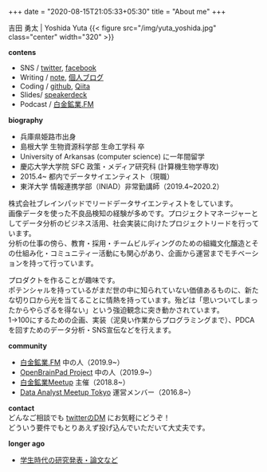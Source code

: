 +++
date = "2020-08-15T21:05:33+05:30"
title = "About me"
+++

吉田 勇太 | Yoshida Yuta
{{< figure src="/img/yuta_yoshida.jpg" class="center" width="320" >}}

**contens**
- SNS / [twitter](https://twitter.com/yutatatatata), [facebook](https://www.facebook.com/ysdyt)
- Writing / [note](https://note.com/ysdyt), [個人ブログ](http://ysdyt.net/)
- Coding / [github](https://github.com/ysdyt), [Qiita](https://qiita.com/ysdyt)
- Slides/ [speakerdeck](https://speakerdeck.com/ysdyt)
- Podcast / [白金鉱業.FM](https://shirokane-kougyou.fm/)

**biography**
- 兵庫県姫路市出身
- 島根大学 生物資源科学部 生命工学科 卒
- University of Arkansas (computer science) に一年間留学
- 慶応大学大学院 SFC 政策・メディア研究科 (計算機生物学専攻)
- 2015.4~ 都内でデータサイエンティスト（現職）
- 東洋大学 情報連携学部（INIAD）非常勤講師（2019.4~2020.2）


株式会社ブレインパッドでリードデータサイエンティストをしています。  
画像データを使った不良品検知の経験が多めです。プロジェクトマネージャーとしてデータ分析のビジネス活用、社会実装に向けたプロジェクトリードを行っています。  
分析の仕事の傍ら、教育・採用・チームビルディングのための組織文化醸造とその仕組み化・コミュニティー活動にも関心があり、企画から運営までモチベーションを持って行っています。  

プロダクトを作ることが趣味です。  
ポテンシャルを持っているがまだ世の中に知られていない価値あるものに、新たな切り口から光を当てることに情熱を持っています。殆どは「思いついてしまったからやらざるを得ない」という強迫観念に突き動かされています。  
1→100にするための企画、実装（泥臭い作業からプログラミングまで）、PDCAを回すためのデータ分析・SNS宣伝などを行えます。  

**community**  
- [白金鉱業.FM](https://twitter.com/shirokane_fm) 中の人（2019.9~）
- [OpenBrainPad Project](https://twitter.com/Open_BrainPad) 中の人（2019.9~）
- [白金鉱業Meetup](https://brainpad-meetup.connpass.com/) 主催（2018.8~）
- [Data Analyst Meetup Tokyo](https://data-analyst.connpass.com/) 運営メンバー（2016.8~）

**contact**  
どんなご相談でも [twitterのDM](https://twitter.com/yutatatatata) にお気軽にどうぞ！  
どういう要件でもとりあえず投げ込んでいただいて大丈夫です。

**longer ago**
- [学生時代の研究発表・論文など](http://ysdyt.net/works/)
